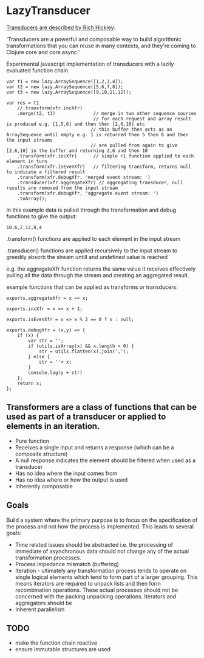 
# LazyTransducer

[Transducers are described by Rich Hickley](http://blog.cognitect.com/blog/2014/8/6/transducers-are-coming):

'Transducers are a powerful and composable way to build algorithmic transformations that you can reuse in many contexts, and they're coming to Clojure core and core.async.'

Experimental javascript implementation of transducers with a lazily evaluated function chain. 


    var t1 = new lazy.ArraySequence([1,2,3,4]);
    var t2 = new lazy.ArraySequence([5,6,7,8]);
    var t3 = new lazy.ArraySequence([9,10,11,12]);

    var res = t1
        //.transform(xfr.incXfr)
        .merge(t2, t3)              // merge in two other sequence sources
                                    // for each request and array result is produced e.g. [1,5,6] and then then [2,6,10] etc
                                   // this buffer then acts as an ArraySequence until empty e.g. 1 is returned then 5 then 6 and then the input streams 
                                   // are pulled from again to give [2,6,10] in the buffer and returning 2,6 and then 10
        .transform(xfr.incXfr)      // simple +1 function applied to each element in turn
        .transform(xfr.isEvenXfr)   // filtering transform, returns null to indicate a filtered result
        .transform(xfr.debugXfr, 'merged event stream: ')
        .transducer(xfr.aggregateXfr) // aggregating transducer, null results are removed from the input stream
        .transform(xfr.debugXfr, 'aggregate event stream: ')
        .toArray();
    

In this example data is pulled through the transformation and debug functions to give the output:

    10,6,2,12,8,4

.transform() functions are applied to each element in the input stream

.transducer() functions are applied recursively to the input stream to greedily absorb the stream untill and undefined value is reached

e.g. the aggregateXfr function returns the same value it receives effectively pulling all the data through the stream and creating an aggregated result.



example functions that can be applied as transforms or transducers:

    exports.aggregateXfr = x => x;

    exports.incXfr = x => x + 1;

    exports.isEvenXfr = x => x % 2 == 0 ? x : null;

    exports.debugXfr = (x,y) => {
        if (x) {
            var str = '';
            if (utils.isArray(x) && x.length > 0) {
                str = utils.flatten(x).join(',');
            } else {
                str = ''+ x;
            }
            console.log(y + str)
        };
        return x;
    };


## Transformers are a class of functions that can be used as part of a transducer or applied to elements in an iteration.

* Pure function
* Receives a single input and returns a response (which can be a composite structure)
* A null response indicates the element should be filtered when used as a transducer
* Has no idea where the input comes from
* Has no idea where or how the output is used
* Inherently composable


## Goals

Build a system where the primary purpose is to focus on the specification of the process and not how the process is implemented. This leads to several goals:

* Time related issues should be abstracted i.e. the processing of immediate of asynchronous data should not change any of the actual transformation processes.
* Process impedance mismatch (buffering)
* Iteration - ultimately any transformation process tends to operate on single logical elements which tend to form part of a larger grouping. This means iterators are required to unpack lists and then form recombination operations. These actual processes should not be concerned with the packing unpacking operations. Iterators and aggregators should be 
* Inherent parallelism


## TODO

* make the function chain reactive
* ensure immutable structures are used
